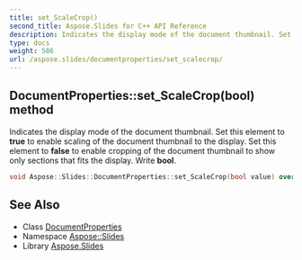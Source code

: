 ```yaml
---
title: set_ScaleCrop()
second_title: Aspose.Slides for C++ API Reference
description: Indicates the display mode of the document thumbnail. Set this element to true to enable scaling of the document thumbnail to the display. Set this element to false to enable cropping of the document thumbnail to show only sections that fits the display. Write bool.
type: docs
weight: 586
url: /aspose.slides/documentproperties/set_scalecrop/
---
```

## DocumentProperties::set_ScaleCrop(bool) method


Indicates the display mode of the document thumbnail. Set this element to **true** to enable scaling of the document thumbnail to the display. Set this element to **false** to enable cropping of the document thumbnail to show only sections that fits the display. Write **bool**.

```cpp
void Aspose::Slides::DocumentProperties::set_ScaleCrop(bool value) override
```

## See Also

* Class [DocumentProperties](../)
* Namespace [Aspose::Slides](../../)
* Library [Aspose.Slides](../../../)